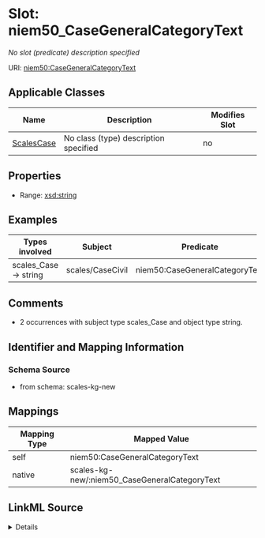 

# Slot: niem50_CaseGeneralCategoryText


_No slot (predicate) description specified_





URI: [niem50:CaseGeneralCategoryText](http://release.niem.gov/niem/niem-core/5.0/CaseGeneralCategoryText)



<!-- no inheritance hierarchy -->





## Applicable Classes

| Name | Description | Modifies Slot |
| --- | --- | --- |
| [ScalesCase](../classes/ScalesCase.md) | No class (type) description specified |  no  |







## Properties

* Range: [xsd:string](http://www.w3.org/2001/XMLSchema#string)






## Examples

| Types involved | Subject | Predicate | Object |
| --- | --- | --- | --- |
| scales_Case → string | scales/CaseCivil | niem50:CaseGeneralCategoryText | civil |


## Comments

* 2 occurrences with subject type scales_Case and object type string.

## Identifier and Mapping Information







### Schema Source


* from schema: scales-kg-new




## Mappings

| Mapping Type | Mapped Value |
| ---  | ---  |
| self | niem50:CaseGeneralCategoryText |
| native | scales-kg-new/:niem50_CaseGeneralCategoryText |




## LinkML Source

<details>

```yaml
name: niem50_CaseGeneralCategoryText
description: No slot (predicate) description specified
comments:
- 2 occurrences with subject type scales_Case and object type string.
examples:
- description: scales_Case → string
  object:
    example_object: civil
    example_object_type: string
    example_predicate: niem50:CaseGeneralCategoryText
    example_subject: scales/CaseCivil
    example_subject_type: scales_Case
from_schema: scales-kg-new
rank: 1000
slot_uri: niem50:CaseGeneralCategoryText
alias: niem50_CaseGeneralCategoryText
domain_of:
- scales_Case
range: string

```
</details>